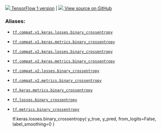 [ ![](https://tensorflow.google.cn/images/tf_logo_32px.png) TensorFlow 1
version](/versions/r1.15/api_docs/python/tf/keras/losses/binary_crossentropy)
|  [ ![](https://tensorflow.google.cn/images/GitHub-Mark-32px.png) View source
on GitHub
](https://github.com/tensorflow/tensorflow/blob/r2.0/tensorflow/python/keras/losses.py#L981-L994)  
  
  
### Aliases:

  * [`tf.compat.v1.keras.losses.binary_crossentropy`](/api_docs/python/tf/keras/losses/binary_crossentropy)
  * [`tf.compat.v1.keras.metrics.binary_crossentropy`](/api_docs/python/tf/keras/losses/binary_crossentropy)
  * [`tf.compat.v2.keras.losses.binary_crossentropy`](/api_docs/python/tf/keras/losses/binary_crossentropy)
  * [`tf.compat.v2.keras.metrics.binary_crossentropy`](/api_docs/python/tf/keras/losses/binary_crossentropy)
  * [`tf.compat.v2.losses.binary_crossentropy`](/api_docs/python/tf/keras/losses/binary_crossentropy)
  * [`tf.compat.v2.metrics.binary_crossentropy`](/api_docs/python/tf/keras/losses/binary_crossentropy)
  * [`tf.keras.metrics.binary_crossentropy`](/api_docs/python/tf/keras/losses/binary_crossentropy)
  * [`tf.losses.binary_crossentropy`](/api_docs/python/tf/keras/losses/binary_crossentropy)
  * [`tf.metrics.binary_crossentropy`](/api_docs/python/tf/keras/losses/binary_crossentropy)

    
    
    tf.keras.losses.binary_crossentropy(
        y_true,
        y_pred,
        from_logits=False,
        label_smoothing=0
    )
    

